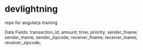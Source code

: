 # devlightning
repo for angularjs training

Data Fields:
  transaction_id;
  amount;
  time;
  priority;
  sender_fname;
  sender_lname;
  sender_zipcode;
  receiver_fname;
  receiver_lname;
  receiver_zipcode;
